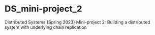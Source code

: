 # DS_mini-project_2
Distributed Systems (Spring 2023) Mini-project 2: Building a distributed system with underlying chain replication
